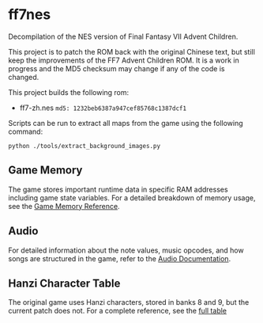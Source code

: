 # ff7nes

Decompilation of the NES version of Final Fantasy VII Advent Children.

This project is to patch the ROM back with the original Chinese text, but still keep the improvements of the FF7 Advent Children ROM. It is a work in progress and the MD5 checksum may change if any of the code is changed.

This project builds the following rom:

* ff7-zh.nes ```md5: 1232beb6387a947cef85768c1387dcf1```

Scripts can be run to extract all maps from the game using the following command:

```
python ./tools/extract_background_images.py
```

## Game Memory

The game stores important runtime data in specific RAM addresses including game state variables. For a detailed breakdown of memory usage, see the [Game Memory Reference](https://github.com/samuelyuan/ff7nes/blob/master/docs/game_memory.md).

## Audio

For detailed information about the note values, music opcodes, and how songs are structured in the game, refer to the [Audio Documentation](https://github.com/samuelyuan/ff7nes/blob/master/docs/audio.md).

## Hanzi Character Table

The original game uses Hanzi characters, stored in banks 8 and 9, but the current patch does not. For a complete reference, see the [full table](https://github.com/samuelyuan/ff7nes/blob/master/docs/hanzi_table.md)
